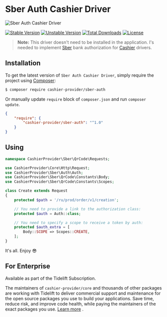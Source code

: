 # Sber Auth Cashier Driver

<img src="https://preview.dragon-code.pro/cashier-provider/sber-auth-driver.svg?brand=laravel" alt="Sber Auth Cashier Driver"/>

[![Stable Version][badge_stable]][link_packagist]
[![Unstable Version][badge_unstable]][link_packagist]
[![Total Downloads][badge_downloads]][link_packagist]
[![License][badge_license]][link_license]

> **Note:** This driver doesn't need to be installed in the application. I's needed to implement [Sber](https://www.sberbank.ru/en) bank authorization for [Cashier](https://github.com/cashier-provider/core) drivers.

## Installation

To get the latest version of `Sber Auth Cashier Driver`, simply require the project using [Composer](https://getcomposer.org):

```bash
$ composer require cashier-provider/sber-auth
```

Or manually update `require` block of `composer.json` and run `composer update`.

```json
{
    "require": {
        "cashier-provider/sber-auth": "^1.0"
    }
}
```

## Using

```php
namespace CashierProvider\Sber\QrCode\Requests;

use CashierProvider\Core\Http\Request;
use CashierProvider\Sber\Auth\Auth;
use CashierProvider\Sber\QrCode\Constants\Body;
use CashierProvider\Sber\QrCode\Constants\Scopes;

class Create extends Request
{
    protected $path = '/ru/prod/order/v1/creation';

    // You need to provide a link to the authorization class:
    protected $auth = Auth::class;

    // You need to specify a scope to receive a token by auth:
    protected $auth_extra = [
        Body::SCOPE => Scopes::CREATE,
    ];
}
```

It's all. Enjoy 😎


## For Enterprise

Available as part of the Tidelift Subscription.

The maintainers of `cashier-provider/core` and thousands of other packages are working with Tidelift to deliver commercial support and maintenance for the open source packages you
use to build your applications. Save time, reduce risk, and improve code health, while paying the maintainers of the exact packages you
use. [Learn more](https://tidelift.com/subscription/pkg/packagist-andrey-helldar-cashier?utm_source=packagist-andrey-helldar-cashier&utm_medium=referral&utm_campaign=enterprise&utm_term=repo)
.

[badge_downloads]:      https://img.shields.io/packagist/dt/cashier-provider/sber-auth.svg?style=flat-square

[badge_license]:        https://img.shields.io/packagist/l/cashier-provider/sber-auth.svg?style=flat-square

[badge_stable]:         https://img.shields.io/github/v/release/cashier-provider/sber-auth?label=stable&style=flat-square

[badge_unstable]:       https://img.shields.io/badge/unstable-dev--main-orange?style=flat-square

[link_license]:         LICENSE

[link_packagist]:       https://packagist.org/packages/cashier-provider/sber-auth
